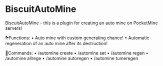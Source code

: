 # BiscuitAutoMine
BiscuitAutoMine - this is a plugin for creating an auto mine on PocketMine servers!

⛈Functions:
• Auto mine with custom generating chance! 
• Automatic regeneration of an auto mine after its destruction! 

👾Commands:
• /automine create <name>
• /automine set <name> <data>
• /automine regen <name>
• /automine allrege
• /automine autoregen
• /automine tumeregen <name> <seconds>

